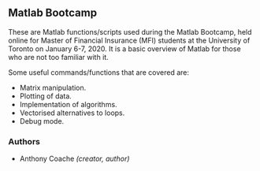 ## Matlab Bootcamp


These are Matlab functions/scripts used during the Matlab Bootcamp, held online for Master of Financial Insurance (MFI) students at the University of Toronto on January 6-7, 2020. It is a basic overview of Matlab for those who are not too familiar with it.

Some useful commands/functions that are covered are:


* Matrix manipulation.
* Plotting of data.
* Implementation of algorithms.
* Vectorised alternatives to loops.
* Debug mode.


### Authors


- Anthony Coache *(creator, author)*